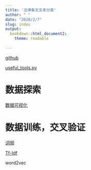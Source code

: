 ```yaml
---
title: '法律条文文本分类'
author: " "
date: "2020/2/7"
slug: index
output:
  bookdown::html_document2:
    theme: readable
    
---
```


[github](https://github.com/songxxiao/law_learning)

[useful_tools.py](./useful_tools)

# 数据探索

[数据可视化](./law_learning)

# 数据训练，交叉验证


[词频](./cross_validate)

[Tf-Idf](./Tf_Idf_Vectorizer)

word2vec



<script src='//unpkg.com/valine/dist/Valine.min.js'></script>

</head>
  <body>
<div id="vcomments"></div>
  <script>
var valine = new Valine();
valine.init({
    el: '#vcomments',
    appId: 'ENqAtKJ5L5YmUOk2P8Q6Qkcb-gzGzoHsz',
    appKey: 'CF587qMfelC8Dqrdtg9pPAgr',
    lang: 'en'
  })
</script>
  </body>






